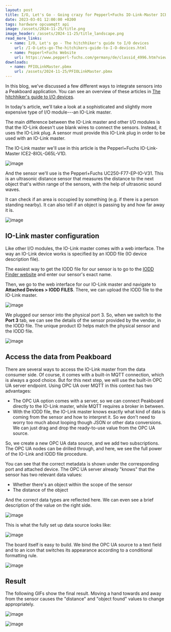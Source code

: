 ```yaml
---
layout: post
title: I/O, Let's Go - Going crazy for Pepperl+Fuchs IO-Link-Master ICE2-8IOL-G65L-V1D
date: 2023-03-01 12:00:00 +0200
tags: hardware opcuamqtt api
image: /assets/2024-11-25/title.png
image_header: /assets/2024-11-25/title_landscape.png
read_more_links:
  - name: I/O, Let's go - The hitchhiker's guide to I/O devices
    url: /I-O-Lets-go-The-hitchikers-guide-to-I-O-devices.html
  - name: Pepperl+Fuchs Website
    url: https://www.pepperl-fuchs.com/germany/de/classid_4996.htm?view=productdetails&prodid=96749
downloads:
  - name: PFIOLinkMaster.pbmx
    url: /assets/2024-11-25/PFIOLinkMaster.pbmx
---
```

In this blog, we've discussed a few different ways to integrate sensors into a Peakboard application. You can see an overview of these articles in [The hitchhiker's guide to I/O devices](/I-O-Lets-go-The-hitchikers-guide-to-I-O-devices.html).

In today's article, we'll take a look at a sophisticated and slightly more expensive type of I/O module---an IO-Link master.

The main difference between the IO-Link master and other I/O modules is that the IO-Link doesn't use blank wires to connect the sensors. Instead, it uses the IO-Link plug. A sensor must provide this IO-Link plug in order to be used with an IO-Link master.

The IO-Link master we'll use in this article is the Pepperl+Fuchs IO-Link-Master ICE2-8IOL-G65L-V1D.

![image](/assets/2024-11-25/010.png)

And the sensor we'll use is the Pepperl+Fuchs UC250-F77-EP-IO-V31. This is an ultrasonic distance sensor that measures the distance to the next object that's within range of the sensors, with the help of ultrasonic sound waves. 

It can check if an area is occupied by something (e.g. if there is a person standing nearby). It can also tell if an object is passing by and how far away it is.

![image](/assets/2024-11-25/020.png)

## IO-Link master configuration

Like other I/O modules, the IO-Link master comes with a web interface. The way an IO-Link device works is specified by an IODD file (IO device description file).

The easiest way to get the IODD file for our sensor is to go to the [IODD Finder website](https://ioddfinder.io-link.com/) and enter our sensor's exact name.

Then, we go to the web interface for our IO-Link master and navigate to **Attached Devices > IODD FILES**. There, we can upload the IODD file to the IO-Link master.

![image](/assets/2024-11-25/030.png)

We plugged our sensor into the physical port 3. So, when we switch to the **Port 3** tab, we can see the details of the sensor provided by the vendor, in the IODD file. The unique product ID helps match the physical sensor and the IODD file.

![image](/assets/2024-11-25/040.png)

## Access the data from Peakboard

There are several ways to access the IO-Link master from the data consumer side. Of course, it comes with a built-in MQTT connection, which is always a good choice. But for this next step, we will use the built-in OPC UA server endpoint. Using OPC UA over MQTT in this context has two advantages:

- The OPC UA option comes with a server, so we can connect Peakboard directly to the IO-Link master, while MQTT requires a broker in between.
- With the IODD file, the IO-Link master knows exactly what kind of data is coming from the sensor and how to interpret it. So we don't need to worry too much about looping though JSON or other data conversions. We can just drag and drop the ready-to-use value from the OPC UA source.

So, we create a new OPC UA data source, and we add two subscriptions. The OPC UA nodes can be drilled through, and here, we see the full power of the IO-Link and IODD file procedure.

You can see that the correct metadata is shown under the corresponding port and attached device. The OPC UA server already "knows" that the sensor has two relevant data values:
* Whether there's an object within the scope of the sensor
* The distance of the object

And the correct data types are reflected here. We can even see a brief description of the value on the right side.

![image](/assets/2024-11-25/050.png)

This is what the fully set up data source looks like:

![image](/assets/2024-11-25/060.png)

The board itself is easy to build. We bind the OPC UA source to a text field and to an icon that switches its appearance according to a conditional formatting rule.

![image](/assets/2024-11-25/070.png)

## Result

The following GIFs show the final result. Moving a hand towards and away from the sensor causes the "distance" and "object found" values to change appropriately.

![image](/assets/2024-11-25/result0.gif)

![image](/assets/2024-11-25/result1.gif)





